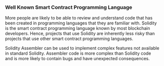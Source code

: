 ### Well Known Smart Contract Programming Language
More people are likely to be able to review and understand code 
that has been created in programming languages that they are 
familiar with. Solidity is the smart contract programming 
language known by most blockchain developers. Hence, projects 
that use Solidity are inherently less risky than projects that 
use other smart contract programming languages.

Solidity Assembler can be used to implement complex features not 
available in standard Solidity. Assembler code is more complex 
than Solidity code and is more likely to contain bugs and have 
unexpected consequences.

